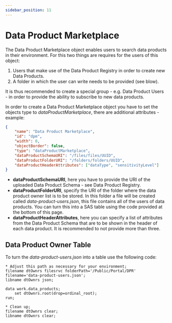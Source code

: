```yaml
---
sidebar_position: 11
---
```


# Data Product Marketplace

The Data Product Marketplace object enables users to search data products in their environment. For this two things are requires for the users of this object:

1. Users that make use of the Data Product Registry in order to create new Data Products.
2. A folder in which the user can write needs to be provided (see blow).

It is thus recommended to create a special group - e.g. Data Product Users - in order to provide the ability to subscribe to new data products.

In order to create a Data Product Marketplace object you have to set the objects type to *dataProductMarketplace*, there are additional attributes - example:
```json
{
    "name": "Data Product Marketplace",
    "id": "dpm",
    "width": 0,
    "objectBorder": false,
    "type": "dataProductMarketplace",
    "dataProductSchemaURI": "/files/files/UUID",
    "dataProductFolderURI": "/folders/folders/UUID",
    "dataProductHeaderAttributes": ["dataType", "sensitivityLevel"]
}
```
- **dataProductSchemaURI**, here you have to provide the URI of the uploaded Data Product Schema - see Data Product Registry.
- **dataProductFolderURI**, specify the URI of the folder where the data product owner list is to be stored. In this folder a file will be created called *data-product-users.json*, this file contains all of the users of data products. You can turn this into a SAS table using the code provided at the bottom of this page.
- **dataProductHeaderAttributes**, here you can specify a list of attributes from the Data Product Schema that are to be shown in the header of each data product. It is recommended to not provide more than three.

## Data Product Owner Table

To turn the *data-product-users.json* into a table use the following code:

```sas
* Adjust this path as necessary for your environment;
filename dtOwnrs filesrvc folderPath='/Public/Portal/DPR' filename='data-product-users.json';
libname dtOwnrs json;

data work.data_products;
    set dtOwnrs.root(drop=ordinal_root);
run;

* Clean up;
filename dtOwnrs clear;
libname dtOwnrs clear;
```